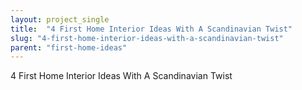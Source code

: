 ```yaml
---
layout: project_single
title:  "4 First Home Interior Ideas With A Scandinavian Twist"
slug: "4-first-home-interior-ideas-with-a-scandinavian-twist"
parent: "first-home-ideas"
---
```

4 First Home Interior Ideas With A Scandinavian Twist